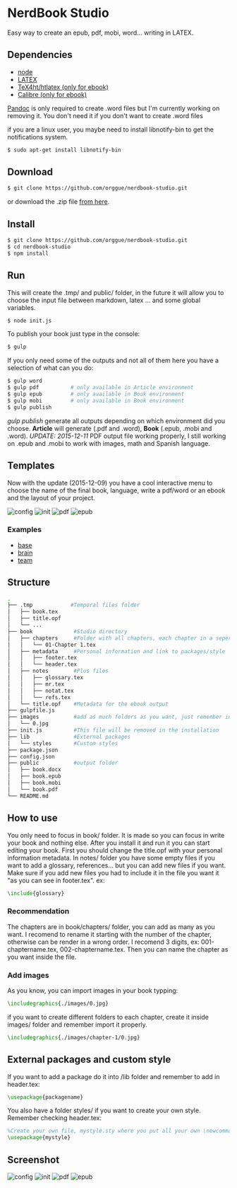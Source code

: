 # NerdBook Studio
Easy way to create an epub, pdf, mobi, word... writing in LATEX.
## Dependencies
+ [node](https://nodejs.org/)
+ [LATEX](https://latex-project.org/ftp.html)
+ [TeX4ht/htlatex (only for ebook)](https://www.tug.org/applications/tex4ht/mn.html)
+ [Calibre (only for ebook)](http://calibre-ebook.com/)

[Pandoc](http://pandoc.org/installing.html) is only required to create
.word files but I'm currently working on removing it. You don't need it if you don't want to create .word files

if you are a linux user, you maybe need to install libnotify-bin to get the
notifications system.
```zsh
$ sudo apt-get install libnotify-bin
```
## Download
```zsh
$ git clone https://github.com/orggue/nerdbook-studio.git
```
or download the .zip file [from here](https://github.com/orggue/nerdbook-studio/archive/master.zip).
## Install
```zsh
$ git clone https://github.com/orggue/nerdbook-studio.git
$ cd nerdbook-studio
$ npm install
```
## Run
This will create the .tmp/ and public/ folder, in the future it will allow you to choose the input file between markdown, latex ... and some global variables.
```zsh
$ node init.js
```
To publish your book just type in the console:
```zsh
$ gulp
```
If you only need some of the outputs and not all of them here you have a selection of what can you do:
```zsh
$ gulp word
$ gulp pdf          # only available in Article environment
$ gulp epub         # only available in Book environment
$ gulp mobi         # only available in Book environment
$ gulp publish
```
*gulp publish* generate all outputs depending on which environment did you
choose. **Article** will generate (.pdf and .word), **Book** (.epub, .mobi and
.word).
*UPDATE: 2015-12-11* PDF output file working properly, I still working on .epub and .mobi to work with images, math and Spanish language.
## Templates
Now with the update (2015-12-09) you have a cool interactive menu to choose the name of the final book, language, write a pdf/word or an ebook and the layout of your project.

![config](http://nas.jorgechato.com/git/NBS/4.png)
![init](http://nas.jorgechato.com/git/NBS/5.png)
![pdf](http://nas.jorgechato.com/git/NBS/6.png)
![epub](http://nas.jorgechato.com/git/NBS/7.png)
### Examples
+ [base](https://github.com/orggue/nerdbook-studio/blob/master/examples/base.pdf)
+ [brain](https://github.com/orggue/nerdbook-studio/blob/master/examples/brain.pdf)
+ [team](https://github.com/orggue/nerdbook-studio/blob/master/examples/team.pdf)

## Structure
```zsh
.
├── .tmp            #Temporal files folder
│   ├── book.tex
│   ├── title.opf
│   └── ...
├── book             #Studio directory
│   ├── chapters     #Folder with all chapters, each chapter in a seperate file
│   │   └── 01-Chapter 1.tex
│   ├── metadata     #Personal information and link to packages/style
│   │   ├── footer.tex
│   │   └── header.tex
│   ├── notes        #Plus files
│   │   ├── glossary.tex
│   │   ├── mr.tex
│   │   ├── notat.tex
│   │   └── refs.tex
│   └── title.opf    #Metadata for the ebook output
├── gulpfile.js
├── images           #add as much folders as you want, just remember inject it properly
│   └── 0.jpg
├── init.js          #This file will be removed in the installation
├── lib              #External packages
│   └── styles       #Custom styles
├── package.json
├── config.json
├── public           #output folder
│   ├── book.docx
│   ├── book.epub
│   ├── book.mobi
│   └── book.pdf
└── README.md

```
## How to use
You only need to focus in book/ folder. It is made so you can focus in write your book and nothing else.
After you install it and run it you can start editing your book.
First you should change the title.opf with your personal information metadata.
In notes/ folder you have some empty files if you want to add a glossary, references... but you can add new files if you want. Make sure if you add new files you had to include it in the file you want it "as you can see in footer.tex". ex:
```latex
\include{glossary}
```
### Recommendation
The chapters are in book/chapters/ folder, you can add as many as you
want. I recomend to rename it starting with the number of the chapter,
otherwise can be render in a wrong order. I recomend 3 digits, ex:
001-chaptername.tex, 002-chaptername.tex. Then you can name the chapter
as you want inside the file.
### Add images
As you know, you can import images in your book typping:
```latex
\includegraphics{./images/0.jpg}
```
if you want to create different folders to each chapter, create it inside images/ folder and remember import it properly.
```latex
\includegraphics{./images/chapter-1/0.jpg}
```
## External packages and custom style
If you want to add a package do it into /lib folder and remember to add in header.tex:
```latex
\usepackage{packagename}
```
You also have a folder styles/ if you want to create your own style. Remember checking header.tex:
```latex
%Create your own file, mystyle.sty where you put all your own \newcommand statements, for example.
\usepackage{mystyle}
```
## Screenshot
![config](http://nas.jorgechato.com/git/NBS/0.png)
![init](http://nas.jorgechato.com/git/NBS/1.png)
![pdf](http://nas.jorgechato.com/git/NBS/2.png)
![epub](http://nas.jorgechato.com/git/NBS/3.png)

